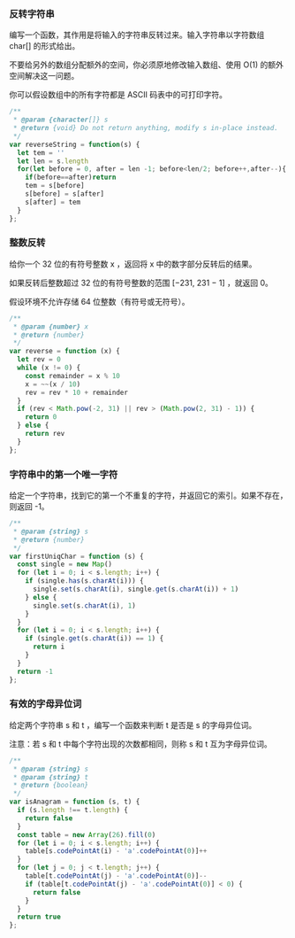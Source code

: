 ### 反转字符串

编写一个函数，其作用是将输入的字符串反转过来。输入字符串以字符数组 char[] 的形式给出。

不要给另外的数组分配额外的空间，你必须原地修改输入数组、使用 O(1) 的额外空间解决这一问题。

你可以假设数组中的所有字符都是 ASCII 码表中的可打印字符。

````javascript
/**
 * @param {character[]} s
 * @return {void} Do not return anything, modify s in-place instead.
 */
var reverseString = function(s) {
  let tem = ''
  let len = s.length
  for(let before = 0, after = len -1; before<len/2; before++,after--){
    if(before==after)return
    tem = s[before]
    s[before] = s[after]
    s[after] = tem
  }
};
````

### 整数反转

给你一个 32 位的有符号整数 x ，返回将 x 中的数字部分反转后的结果。

如果反转后整数超过 32 位的有符号整数的范围 [−231,  231 − 1] ，就返回 0。

假设环境不允许存储 64 位整数（有符号或无符号）。

```javascript
/**
 * @param {number} x
 * @return {number}
 */
var reverse = function (x) {
  let rev = 0
  while (x != 0) {
    const remainder = x % 10
    x = ~~(x / 10)
    rev = rev * 10 + remainder
  }
  if (rev < Math.pow(-2, 31) || rev > (Math.pow(2, 31) - 1)) {
    return 0
  } else {
    return rev
  }
};
```

### 字符串中的第一个唯一字符

给定一个字符串，找到它的第一个不重复的字符，并返回它的索引。如果不存在，则返回 -1。

````javascript
/**
 * @param {string} s
 * @return {number}
 */
var firstUniqChar = function (s) {
  const single = new Map()
  for (let i = 0; i < s.length; i++) {
    if (single.has(s.charAt(i))) {
      single.set(s.charAt(i), single.get(s.charAt(i)) + 1)
    } else {
      single.set(s.charAt(i), 1)
    }
  }
  for (let i = 0; i < s.length; i++) {
    if (single.get(s.charAt(i)) == 1) {
      return i
    }
  }
  return -1
};
````

### 有效的字母异位词

给定两个字符串 s 和 t ，编写一个函数来判断 t 是否是 s 的字母异位词。

注意：若 s 和 t 中每个字符出现的次数都相同，则称 s 和 t 互为字母异位词。

````javascript
/**
 * @param {string} s
 * @param {string} t
 * @return {boolean}
 */
var isAnagram = function (s, t) {
  if (s.length !== t.length) {
    return false
  }
  const table = new Array(26).fill(0)
  for (let i = 0; i < s.length; i++) {
    table[s.codePointAt(i) - 'a'.codePointAt(0)]++
  }
  for (let j = 0; j < t.length; j++) {
    table[t.codePointAt(j) - 'a'.codePointAt(0)]--
    if (table[t.codePointAt(j) - 'a'.codePointAt(0)] < 0) {
      return false
    }
  }
  return true
};
````

